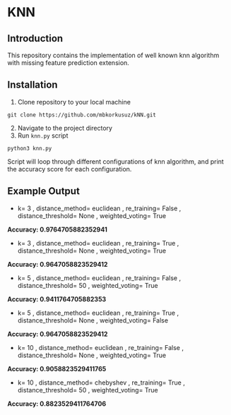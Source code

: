 # KNN
## **Introduction**
This repository contains the implementation of well known knn algorithm with missing feature prediction extension.

## **Installation**

1. Clone repository to your local machine
 ````text
git clone https://github.com/mbkorkusuz/kNN.git
````
2. Navigate to the project directory
3. Run `knn.py` script
````text
python3 knn.py 
````
Script will loop through different configurations of knn algorithm, and print the accuracy score for each configuration.

    
## **Example Output**

* k= 3 , distance_method= euclidean , re_training= False , distance_threshold= None , weighted_voting= True

**Accuracy:  0.9764705882352941**

* k= 3 , distance_method= euclidean , re_training= True , distance_threshold= None , weighted_voting= True

**Accuracy:  0.9647058823529412**

* k= 5 , distance_method= euclidean , re_training= False , distance_threshold= 50 , weighted_voting= True

**Accuracy:  0.9411764705882353**

* k= 5 , distance_method= euclidean , re_training= True , distance_threshold= None , weighted_voting= False

**Accuracy:  0.9647058823529412**

* k= 10 , distance_method= euclidean , re_training= False , distance_threshold= None , weighted_voting= True

**Accuracy:  0.9058823529411765**

* k= 10 , distance_method= chebyshev , re_training= True , distance_threshold= 50 , weighted_voting= True

**Accuracy:  0.8823529411764706**
